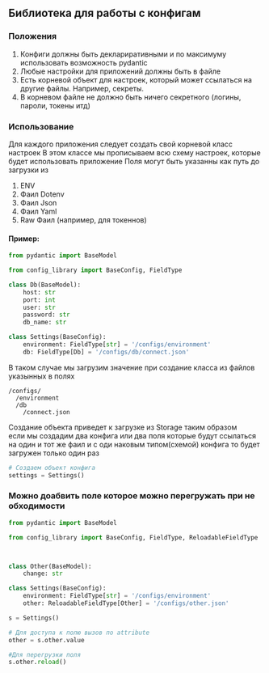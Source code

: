 ## Библиотека для работы с конфигам

### Положения

1. Конфиги должны быть деклариративными и по максимуму использовать возможность pydantic
2. Любые настройки для приложений должны быть в файле
3. Есть корневой объект для настроек, который может ссылаться на другие файлы. Например, секреты.
4. В корневом файле не должно быть ничего секретного (логины, пароли, токены итд)

### Использование
Для каждого приложения следует создать свой корневой класс настроек
В этом классе мы прописываем всю схему настроек, которые будет использовать приложение
Поля могут быть указанны как путь до загрузки из
1. ENV
2. Фаил Dotenv
3. Фаил Json
4. Фаил Yaml
5. Raw Фаил (например, для токеннов)

#### Пример:
```python
from pydantic import BaseModel

from config_library import BaseConfig, FieldType

class Db(BaseModel):
    host: str
    port: int
    user: str
    password: str
    db_name: str

class Settings(BaseConfig):
    environment: FieldType[str] = '/configs/environment'
    db: FieldType[Db] = '/configs/db/connect.json'
```

В таком случае мы загрузим значение при создание класса из файлов указынных в полях

```
/configs/
  /environment
  /db
    /connect.json
```

Создание объекта приведет к загрузке из Storage таким образом  
если мы создадим два конфига или два поля которые будут ссылаться на один и тот же фаил и с оди
наковым типом(схемой) конфига то будет загружен только один раз

```python
# Создаем объект конфига
settings = Settings()

```

### Можно доабвить поле которое можно перегружать при не обходимости
```python
from pydantic import BaseModel

from config_library import BaseConfig, FieldType, ReloadableFieldType



class Other(BaseModel):
    change: str

class Settings(BaseConfig):
    environment: FieldType[str] = '/configs/environment'
    other: ReloadableFieldType[Other] = '/configs/other.json'

s = Settings()

# Для доступа к полю вызов по attribute
other = s.other.value

#Для перегрузки поля 
s.other.reload()

```